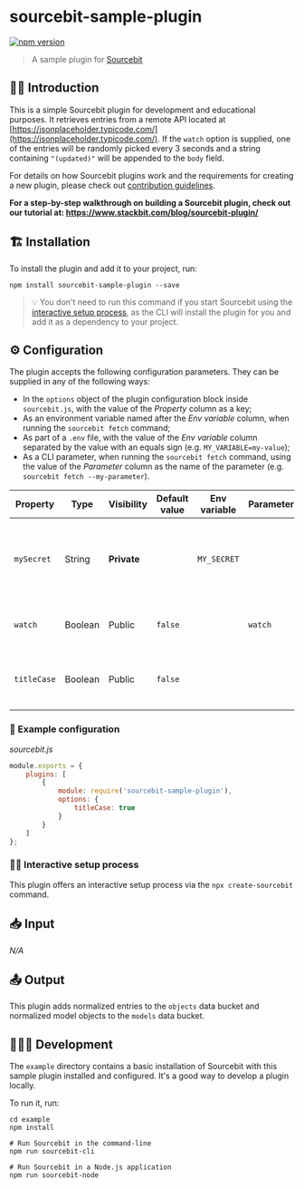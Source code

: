 # sourcebit-sample-plugin

[![npm version](https://badge.fury.io/js/sourcebit-sample-plugin.svg)](https://badge.fury.io/js/sourcebit-sample-plugin)

> A sample plugin for [Sourcebit](https://github.com/stackbithq/sourcebit)

## 👩‍🏫 Introduction

This is a simple Sourcebit plugin for development and educational purposes. It retrieves entries from a remote API located at [https://jsonplaceholder.typicode.com/](https://jsonplaceholder.typicode.com/). If the `watch` option is supplied, one of the entries will be randomly picked every 3 seconds and a string containing `"(updated)"` will be appended to the `body` field.

For details on how Sourcebit plugins work and the requirements for creating a new plugin, please check out [contribution guidelines](https://github.com/stackbithq/sourcebit/blob/master/CONTRIBUTING.md#creating-a-plugin).

**For a step-by-step walkthrough on building a Sourcebit plugin, check out our tutorial at: <https://www.stackbit.com/blog/sourcebit-plugin/>**

## 🏗 Installation

To install the plugin and add it to your project, run:

```
npm install sourcebit-sample-plugin --save
```

> 💡 You don't need to run this command if you start Sourcebit using the [interactive setup process](#%EF%B8%8F-interactive-setup-process), as the CLI will install the plugin for you and add it as a dependency to your project.

## ⚙️ Configuration

The plugin accepts the following configuration parameters. They can be supplied in any of the following ways:

-   In the `options` object of the plugin configuration block inside `sourcebit.js`, with the value of the _Property_ column as a key;
-   As an environment variable named after the _Env variable_ column, when running the `sourcebit fetch` command;
-   As part of a `.env` file, with the value of the _Env variable_ column separated by the value with an equals sign (e.g. `MY_VARIABLE=my-value`);
-   As a CLI parameter, when running the `sourcebit fetch` command, using the value of the _Parameter_ column as the name of the parameter (e.g. `sourcebit fetch --my-parameter`).

| Property    | Type    | Visibility  | Default value | Env variable | Parameter | Description                                                                         |
| ----------- | ------- | ----------- | ------------- | ------------ | --------- | ----------------------------------------------------------------------------------- |
| `mySecret`  | String  | **Private** |               | `MY_SECRET`  |           | A secret value. Not actually used by the plugin, purely for demonstration purposes. |
| `watch`     | Boolean | Public      | `false`       |              | `watch`   | Whether to update entries on a regular interval.                                    |
| `titleCase` | Boolean | Public      | `false`       |              |           | Whether to convert the value of the `title` field to title-case                     |

### 👀 Example configuration

_sourcebit.js_

```js
module.exports = {
    plugins: [
        {
            module: require('sourcebit-sample-plugin'),
            options: {
                titleCase: true
            }
        }
    ]
};
```

### 🧞‍♂️ Interactive setup process

This plugin offers an interactive setup process via the `npx create-sourcebit` command.

## 📥 Input

_N/A_

## 📤 Output

This plugin adds normalized entries to the `objects` data bucket and normalized model objects to the `models` data bucket.

## 👷🏻‍♀️ Development

The `example` directory contains a basic installation of Sourcebit with this sample plugin installed and configured. It's a good way to develop a plugin locally.

To run it, run:

```shell
cd example
npm install

# Run Sourcebit in the command-line
npm run sourcebit-cli

# Run Sourcebit in a Node.js application
npm run sourcebit-node
```
